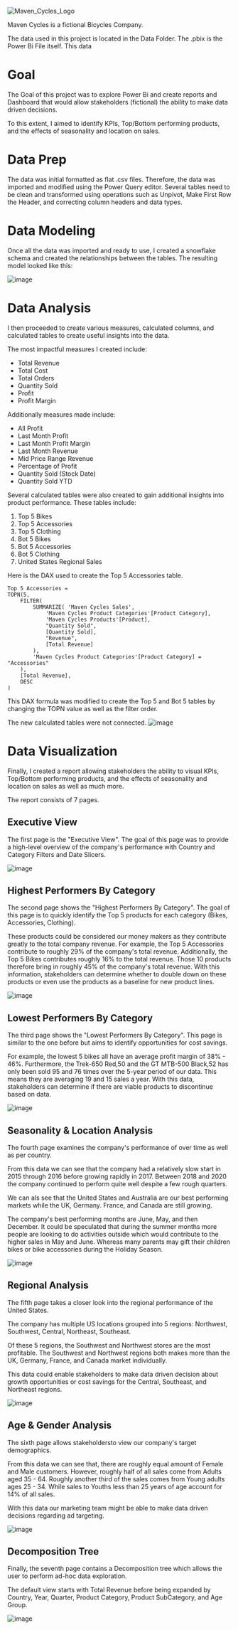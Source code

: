 ![Maven_Cycles_Logo](https://github.com/user-attachments/assets/3040750c-cd35-4725-81c4-eea3dfb09f5d)

Maven Cycles is a fictional Bicycles Company. 

The data used in this project is located in the Data Folder.
The .pbix is the Power Bi File itself. 
This data

# **Goal**

The Goal of this project was to explore Power Bi and create reports and Dashboard that would allow stakeholders (fictional) the ability to make data driven decisions. 

To this extent, I aimed to identify KPIs, Top/Bottom performing products, and the effects of seasonality and location on sales. 


# **Data Prep**

The data was initial formatted as flat .csv files. Therefore, the data was imported and modified using the Power Query editor. Several tables need to be clean and transformed using operations such as Unpivot, Make First Row the Header, and correcting column headers and data types. 


# **Data Modeling**

Once all the data was imported and ready to use, I created a snowflake schema and created the relationships between the tables. The resulting model looked like this: 

![image](https://github.com/user-attachments/assets/84434363-4119-4b29-b672-6640dd8837be)



# **Data Analysis**

I then proceeded to create various measures, calculated columns, and calculated tables to create useful insights into the data. 

The most impactful measures I created include: 

* Total Revenue 
* Total Cost 
* Total Orders
* Quantity Sold 
* Profit 
* Profit Margin 

Additionally measures made include: 

* All Profit
* Last Month Profit 
* Last Month Profit Margin
* Last Month Revenue
* Mid Price Range Revenue 
* Percentage of Profit
* Quantity Sold (Stock Date)
* Quantity Sold YTD

Several calculated tables were also created to gain additional insights into product performance. 
These tables include: 

1. Top 5 Bikes
2. Top 5 Accessories
3. Top 5 Clothing
4. Bot 5 Bikes
5. Bot 5 Accessories
6. Bot 5 Clothing
7. United States Regional Sales

Here is the DAX used to create the Top 5 Accessories table. 

```DAX
Top 5 Accessories = 
TOPN(5,
    FILTER(
        SUMMARIZE( 'Maven Cycles Sales',
            'Maven Cycles Product Categories'[Product Category],
            'Maven Cycles Products'[Product],
            "Quantity Sold",
            [Quantity Sold],
            "Revenue",
            [Total Revenue]
        ),
        'Maven Cycles Product Categories'[Product Category] = "Accessories"
    ),
    [Total Revenue],
    DESC
)
```

This DAX formula was modified to create the Top 5 and Bot 5 tables by changing the TOPN value as well as the filter order. 

The new calculated tables were not connected.
![image](https://github.com/user-attachments/assets/412e3364-e7d2-41d0-a9f7-ba0a44d62e4f)


# **Data Visualization**

Finally, I created a report allowing stakeholders the ability to visual KPIs, Top/Bottom performing products, and the effects of seasonality and location on sales as well as much more. 

The report consists of 7 pages. 

##  Executive View

The first page is the "Executive View". The goal of this page was to provide a high-level overview of the company's performance with Country and Category Filters and Date Slicers. 

![image](https://github.com/user-attachments/assets/ac86a731-aa75-4c81-8b35-22f07866cdc0)


## Highest Performers By Category 

The second page shows the "Highest Performers By Category". The goal of this page is to quickly identify the Top 5 products for each category (Bikes, Accessories, Clothing). 

These products could be considered our money makers as they contribute greatly to the total company revenue. For example, the Top 5 Accessories contribute to roughly 29% of the company's total revenue. Additionally, the Top 5 Bikes contributes roughly 16% to the total revenue. Those 10 products therefore bring in roughly 45% of the company's total revenue. With this information, stakeholders can determine whether to double down on these products or even use the products as a baseline for new product lines. 

![image](https://github.com/user-attachments/assets/a0e63f95-0c1d-4765-b9c0-808ba89a944a)


## Lowest Performers By Category 

The third page shows the "Lowest Performers By Category". This page is similar to the one before but aims to identify opportunities for cost savings. 

For example, the lowest 5 bikes all have an average profit margin of 38% - 46%. Furthermore, the Trek-650 Red,50 and the GT MTB-500 Black,52 has only been sold 95 and 76 times over the 5-year period of our data.  This means they are averaging 19 and 15 sales a year. With this data, stakeholders can determine if there are viable products to discontinue based on data. 

![image](https://github.com/user-attachments/assets/c1deda55-e107-44cb-9ae8-02f2869445a0)

## Seasonality & Location Analysis 

The fourth page examines the company's performance of over time as well as per country. 

From this data we can see that the company had a relatively slow start in 2015 through 2016 before growing rapidly in 2017. Between 2018 and 2020 the company continued to perform quite well despite a few rough quarters. 

We can als see that the United States and Australia are our best performing markets while the UK, Germany. France, and Canada are still growing. 

The company's best performing months are June, May, and then December. It could be speculated that during the summer months more people are looking to do activities outside which would contribute to the higher sales in May and June. Whereas many parents may gift their children bikes or bike accessories during the Holiday Season. 

![image](https://github.com/user-attachments/assets/1539e846-5b7f-4e11-928f-7827eb532067)


## Regional Analysis 

The fifth page takes a closer look into the regional performance of the United States. 

The company has multiple US locations grouped into 5 regions: Northwest, Southwest, Central, Northeast, Southeast. 

Of these 5 regions, the Southwest and Northwest stores are the most profitable. The Southwest and Northwest regions both makes more than the UK, Germany, France, and Canada market individually. 

This data could enable stakeholders to make data driven decision about growth opportunities or cost savings for the Central, Southeast, and Northeast regions.

![image](https://github.com/user-attachments/assets/e10bb64d-989b-4e4b-a00f-217e4a7b9916)


## Age & Gender Analysis 

The sixth page allows stakeholdersto view our company's target demographics. 

From this data we can see that, there are roughly equal amount of Female and Male customers. However, roughly half of all sales come from Adults aged 35 - 64.  Roughly another third of the sales comes from Young adults ages 25 - 34. While sales to Youths less than 25 years of age account for 14% of all sales. 

With this data our marketing team might be able to make data driven decisions regarding ad targeting. 

![image](https://github.com/user-attachments/assets/b04f1e58-5b1e-4d78-9bbe-b6b56f187ae9)



## Decomposition Tree 

Finally, the seventh page contains a Decomposition tree which allows the user to perform ad-hoc data exploration. 

The default view starts with Total Revenue before being expanded by Country, Year, Quarter, Product Category, Product SubCategory, and Age Group. 

![image](https://github.com/user-attachments/assets/74b53f1f-3fb8-4bda-9f34-40b542ee77ec)


